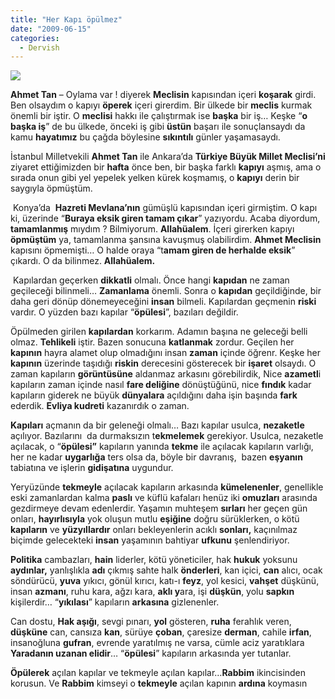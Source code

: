 ```yaml
---
title: "Her Kapı öpülmez"
date: "2009-06-15"
categories: 
  - Dervish
---
```


**![](/uploads/image/hattua.jpg)**

**Ahmet Tan** – Oylama var ! diyerek **Meclisin** kapısından içeri **koşarak** girdi. Ben olsaydım o kapıyı **öperek** içeri girerdim. Bir ülkede bir **meclis** kurmak önemli bir iştir. O **meclisi** hakkı ile çalıştırmak ise **başka** bir iş… Keşke “**o başka iş**” de bu ülkede, önceki iş gibi **üstün** başarı ile sonuçlansaydı da kamu **hayatımız** bu çağda böylesine **sıkıntılı** günler yaşamasaydı.

İstanbul Milletvekili **Ahmet Tan** ile Ankara’da **Türkiye Büyük Millet Meclisi’ni** ziyaret ettiğimizden bir **hafta** önce ben, bir başka farklı **kapıyı** aşmış, ama o  sırada onun gibi yel yepelek yelken kürek koşmamış, o **kapıyı** derin bir saygıyla öpmüştüm.

 Konya’da  **Hazreti Mevlana’nın** gümüşlü kapısından içeri girmiştim. O kapı ki, üzerinde “**Buraya eksik giren tamam çıkar**” yazıyordu. Acaba diyordum, **tamamlanmış** mıydım ? Bilmiyorum. **Allahüalem**. İçeri girerken kapıyı **öpmüştüm** ya, tamamlanma şansına kavuşmuş olabilirdim. **Ahmet Meclisin** kapısını öpmemişti… O halde oraya “t**amam giren de herhalde eksik**” çıkardı. O da bilinmez. **Allahüalem.**

 Kapılardan geçerken **dikkatli** olmalı. Önce hangi **kapıdan** ne zaman geçileceği bilinmeli… **Zamanlama** önemli. Sonra o **kapıdan** geçildiğinde, bir daha geri dönüp dönemeyeceğini **insan** bilmeli. Kapılardan geçmenin **riski** vardır. O yüzden bazı kapılar “**öpülesi**”, bazıları değildir.

Öpülmeden girilen **kapılardan** korkarım. Adamın başına ne geleceği belli olmaz. **Tehlikeli** iştir. Bazen sonucuna **katlanmak** zordur. Geçilen her **kapının** hayra alamet olup olmadığını insan **zaman** içinde öğrenr. Keşke her **kapının** üzerinde taşıdığı **riskin** derecesini gösterecek bir **işaret** olsaydı. O zaman kapıların **görüntüsüne** aldanmaz arkasını görebilirdik, Nice **azametl**i kapıların zaman içinde nasıl **fare deliğine** dönüştüğünü, nice **fındık** kadar kapıların giderek ne büyük **dünyalara** açıldığını daha işin başında **fark** ederdik. **Evliya kudreti** kazanırdık o zaman.

**Kapıları** açmanın da bir geleneği olmalı… Bazı kapılar usulca, **nezaketle** açılıyor. Bazılarını  da durmaksızın t**ekmelemek** gerekiyor. Usulca, nezaketle açılacak, o “**öpülesi”** kapıların yanında **tekme** ile açılacak kapıların varlığı, her ne kadar **uygarlığa** ters olsa da, böyle bir davranış,  bazen **eşyanın** tabiatına ve işlerin **gidişatına** uygundur.

Yeryüzünde **tekmeyle** açılacak kapıların arkasında **kümelenenler**, genellikle eski zamanlardan kalma **paslı** ve küflü kafaları henüz iki **omuzları** arasında gezdirmeye devam edenlerdir. Yaşamın muhteşem **sırları** her geçen gün onları, **hayırlısıyla** yok oluşun mutlu **eşiğine** doğru sürüklerken, o kötü **kapıların** ve **yüzyıllardır** onları bekleyenlerin acıklı **sonları,** kaçınılmaz biçimde gelecekteki **insan** yaşamının bahtiyar **ufkunu** şenlendiriyor.

**Politika** cambazları, **hain** liderler, kötü yöneticiler, hak **hukuk** yoksunu **aydınlar,** yanlışlıkla **adı** çıkmış sahte halk **önderleri**, kan içici, **can** alıcı, ocak söndürücü, **yuva** yıkıcı, gönül kırıcı, katı-ı **feyz**, yol kesici, **vahşet** düşkünü, insan **azmanı**, ruhu kara, ağzı kara, **aklı y**ara, işi **düşkün**, yolu **sapkın** kişilerdir… “**yıkılası**” kapıların **arkasına** gizlenenler.

Can dostu, **Hak aşığı**, sevgi pınarı, **yol** gösteren, **ruha** ferahlık veren, **düşküne** can, cansıza **kan**, sürüye **çoban**, çaresize **derman**, cahile **irfan**, insanoğluna **gufran**, evrende yaratılmış ne varsa, cümle aciz yaratıklara **Yaradanın uzanan elidir**… “**öpülesi**” kapıların arkasında yer tutanlar.   

**Öpülerek** açılan kapılar ve tekmeyle açılan kapılar…**Rabbim** ikincisinden korusun. Ve **Rabbim** kimseyi o **tekmeyle** açılan kapının **ardına** koymasın
